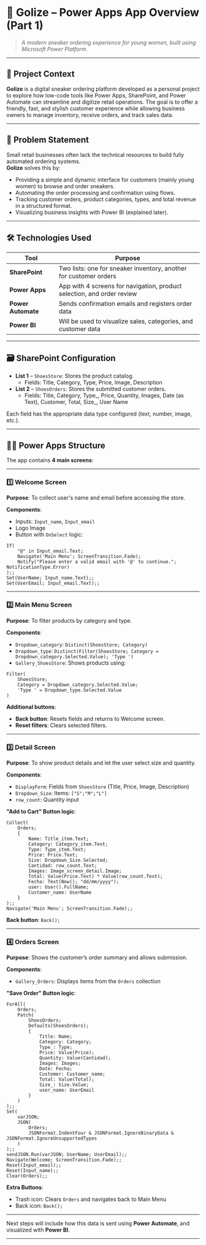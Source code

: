 # 👟 Golize – Power Apps App Overview (Part 1)

> *A modern sneaker ordering experience for young women, built using Microsoft Power Platform.*

---

## 🧹 Project Context

**Golize** is a digital sneaker ordering platform developed as a personal project to explore how low-code tools like Power Apps, SharePoint, and Power Automate can streamline and digitize retail operations. The goal is to offer a friendly, fast, and stylish customer experience while allowing business owners to manage inventory, receive orders, and track sales data.

---

## 🌟 Problem Statement

Small retail businesses often lack the technical resources to build fully automated ordering systems.  
**Golize** solves this by:

- Providing a simple and dynamic interface for customers (mainly young women) to browse and order sneakers.
- Automating the order processing and confirmation using flows.
- Tracking customer orders, product categories, types, and total revenue in a structured format.
- Visualizing business insights with Power BI (explained later).

---

## 🛠️ Technologies Used

| Tool             | Purpose                                                                 |
|------------------|-------------------------------------------------------------------------|
| **SharePoint**   | Two lists: one for sneaker inventory, another for customer orders       |
| **Power Apps**   | App with 4 screens for navigation, product selection, and order review  |
| **Power Automate** | Sends confirmation emails and registers order data                  |
| **Power BI**     | Will be used to visualize sales, categories, and customer data          |

---

## 🗃️ SharePoint Configuration

- **List 1** – `ShoesStore`: Stores the product catalog.
  - Fields: Title, Category, Type, Price, Image, Description
- **List 2** – `ShoesOrders`: Stores the submitted customer orders.
  - Fields: Title, Category, Type_, Price, Quantity, Images, Date (as Text), Customer, Total, Size_, User Name

Each field has the appropriate data type configured (text, number, image, etc.).

---

## 🧑‍💻 Power Apps Structure

The app contains **4 main screens**:

---

### 1️⃣ Welcome Screen

**Purpose**: To collect user's name and email before accessing the store.

**Components**:
- Inputs: `Input_name`, `Input_email`
- Logo Image
- Button with `OnSelect` logic:
```powerapps
If(
    "@" in Input_email.Text;
    Navigate('Main Menu'; ScreenTransition.Fade);
    Notify("Please enter a valid email with '@' to continue."; NotificationType.Error)
);;
Set(UserName; Input_name.Text);;
Set(UserEmail; Input_email.Text);;
```

---

### 2️⃣ Main Menu Screen

**Purpose**: To filter products by category and type.

**Components**:
- `Dropdown_category`: `Distinct(ShoesStore; Category)`
- `Dropdown_type`: `Distinct(Filter(ShoesStore; Category = Dropdown_category.Selected.Value); 'Type ')`
- `Gallery_ShoesStore`: Shows products using:
```powerapps
Filter(
    ShoesStore;
    Category = Dropdown_category.Selected.Value;
    'Type ' = Dropdown_type.Selected.Value
)
```

**Additional buttons**:
- **Back button**: Resets fields and returns to Welcome screen.
- **Reset filters**: Clears selected filters.

---

### 3️⃣ Detail Screen

**Purpose**: To show product details and let the user select size and quantity.

**Components**:
- `DisplayForm`: Fields from `ShoesStore` (Title, Price, Image, Description)
- `Dropdown_Size`: Items: `["S";"M";"L"]`
- `row_count`: Quantity input

**"Add to Cart" Button logic**:
```powerapps
Collect(
    Orders;
    {
        Name: Title_item.Text;
        Category: Category_item.Text;
        Type: Type_item.Text;
        Price: Price.Text;
        Size: Dropdown_Size.Selected;
        Cantidad: row_count.Text;
        Images: Image_screen_detail.Image;
        Total: Value(Price.Text) * Value(row_count.Text);
        Fecha: Text(Now(); "dd/mm/yyyy");
        user: User().FullName;
        Customer_name: UserName
    }
);;
Navigate('Main Menu'; ScreenTransition.Fade);;
```

**Back button**: `Back();`

---

### 4️⃣ Orders Screen

**Purpose**: Shows the customer’s order summary and allows submission.

**Components**:
- `Gallery_Orders`: Displays items from the `Orders` collection

**"Save Order" Button logic**:
```powerapps
ForAll(
    Orders;
    Patch(
        ShoesOrders;
        Defaults(ShoesOrders);
        {
            Title: Name;
            Category: Category;
            Type_: Type;
            Price: Value(Price);
            Quantity: Value(Cantidad);
            Images: Images;
            Date: Fecha;
            Customer: Customer_name;
            Total: Value(Total);
            Size_: Size.Value;
            user_name: UserEmail
        }
    )
);;
Set(
    varJSON;
    JSON(
        Orders;
        JSONFormat.IndentFour & JSONFormat.IgnoreBinaryData & JSONFormat.IgnoreUnsupportedTypes
    )
);;
sendJSON.Run(varJSON; UserName; UserEmail);;
Navigate(Welcome; ScreenTransition.Fade);;
Reset(Input_email);;
Reset(Input_name);;
Clear(Orders);;
```

**Extra Buttons**:
- Trash icon: Clears `Orders` and navigates back to Main Menu
- Back icon: `Back();`

---

Next steps will include how this data is sent using **Power Automate**, and visualized with **Power BI**.

---

